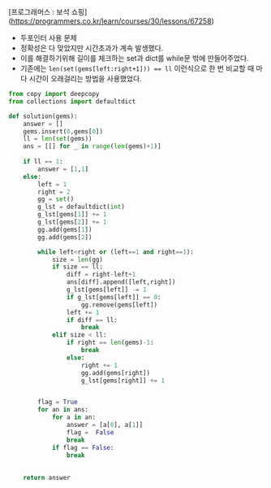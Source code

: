 [프로그래머스 : 보석 쇼핑] (https://programmers.co.kr/learn/courses/30/lessons/67258)



- 두포인터 사용 문제
- 정확성은 다 맞았지만 시간초과가 계속 발생했다.
- 이를 해결하기위해 길이를 체크하는 set과 dict를 while문 밖에 만들어주었다.
- 기존에는 `len(set(gems[left:right+1])) == ll` 이런식으로 한 번 비교할 때 마다 시간이 오래걸리는 방법을 사용했었다.

```python
from copy import deepcopy
from collections import defaultdict

def solution(gems):
    answer = []
    gems.insert(0,gems[0])
    ll = len(set(gems))
    ans = [[] for _ in range(len(gems)+1)]
    
    if ll == 1:
        answer = [1,1]
    else:
        left = 1
        right = 2
        gg = set()
        g_lst = defaultdict(int)
        g_lst[gems[1]] += 1
        g_lst[gems[2]] += 1
        gg.add(gems[1])
        gg.add(gems[2])

        while left<right or (left==1 and right==1):
            size = len(gg)
            if size == ll:
                diff = right-left+1
                ans[diff].append([left,right])
                g_lst[gems[left]] -= 1
                if g_lst[gems[left]] == 0:
                    gg.remove(gems[left])
                left += 1
                if diff == ll:
                    break
            elif size < ll:
                if right == len(gems)-1:
                    break
                else:
                    right += 1
                    gg.add(gems[right])
                    g_lst[gems[right]] += 1


        flag = True
        for an in ans:
            for a in an:
                answer = [a[0], a[1]]
                flag =  False
                break
            if flag == False:
                break
        
    
    return answer
```


